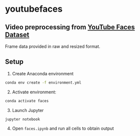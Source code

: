 # youtubefaces

## Video preprocessing from [YouTube Faces Dataset](https://www.kaggle.com/selfishgene/youtube-faces-with-facial-keypoints)

Frame data provided in raw and resized format. 

## Setup

1. Create Anaconda environment

```bash
conda env create -f environment.yml
```

2. Activate environment:
```bash
conda activate faces
```

3. Launch Jupyter
```bash
jupyter notebook
```

4. Open `faces.ipynb` and run all cells to obtain output
